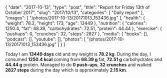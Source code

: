 {
    "date": "2017-10-13",
    "type": "post",
    "title": "Report for Friday 13th of October 2017",
    "slug": "2017\/10\/13",
    "categories": [
        "Daily report"
    ],
    "images": [
        "\/photos\/2017-10-13\/20171013_153436.jpg"
    ],
    "health": {
        "weight": 78.2,
        "height": 173,
        "age": 13449
    },
    "nutrition": {
        "calories": 1250.4,
        "fat": 68.39,
        "carbohydrates": 72.51,
        "protein": 44.44
    },
    "exercise": {
        "pushups": 0,
        "crunches": 32,
        "steps": 2827
    },
    "media": {
        "books": [],
        "podcast": [],
        "youtube": [],
        "photos": [
            "\/photos\/2017-10-13\/20171013_153436.jpg"
        ]
    }
}

Today I am <strong>13449 days</strong> old and my weight is <strong>78.2 kg</strong>. During the day, I consumed <strong>1250.4 kcal</strong> coming from <strong>68.39 g</strong> fat, <strong>72.51 g</strong> carbohydrates and <strong>44.44 g</strong> protein. Managed to do <strong>0 push-ups</strong>, <strong>32 crunches</strong> and walked <strong>2827 steps</strong> during the day which is approximately <strong>2.15 km</strong>.